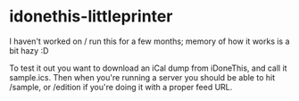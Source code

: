 idonethis-littleprinter
=======================

I haven't worked on / run this for a few months; memory of how it works is a bit hazy :D

To test it out you want to download an iCal dump from iDoneThis, and call it sample.ics. Then when you're running a server you should be able to hit /sample, or /edition if you're doing it with a proper feed URL. 
